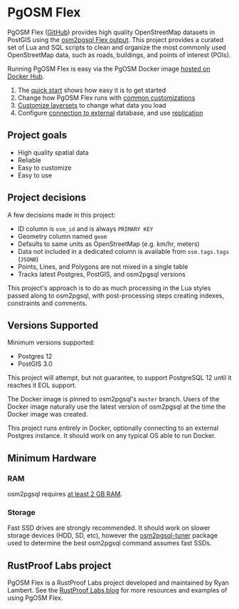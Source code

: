 # PgOSM Flex

PgOSM Flex ([GitHub](https://github.com/rustprooflabs/pgosm-flex))
provides high quality OpenStreetMap datasets in PostGIS using the
[osm2pgsql Flex output](https://osm2pgsql.org/doc/manual.html#the-flex-output).
This project provides a curated set of Lua and SQL scripts to clean and organize
the most commonly used OpenStreetMap data, such as roads, buildings, and points of interest (POIs).

Running PgOSM Flex is easy via the PgOSM Docker image
[hosted on Docker Hub](https://hub.docker.com/repository/docker/rustprooflabs/pgosm-flex).


1. The [quick start](quick-start.md) shows how easy it is to get started
1. Change how PgOSM Flex runs with [common customizations](common-customization.md)
1. [Customize layersets](layersets.md) to change what data you load
1. Configure [connection to external](postgres-external.md) database, and use [replication](replication.md)


## Project goals

* High quality spatial data
* Reliable
* Easy to customize
* Easy to use


## Project decisions

A few decisions made in this project:

* ID column is `osm_id` and is always `PRIMARY KEY`
* Geometry column named `geom`
* Defaults to same units as OpenStreetMap (e.g. km/hr, meters)
* Data not included in a dedicated column is available from `osm.tags.tags` (`JSONB`)
* Points, Lines, and Polygons are not mixed in a single table
* Tracks latest Postgres, PostGIS, and osm2pgsql versions

This project's approach is to do as much processing in the Lua styles
passed along to osm2pgsql, with post-processing steps creating indexes,
constraints and comments.


## Versions Supported

Minimum versions supported:

* Postgres 12
* PostGIS 3.0

This project will attempt, but not guarantee, to support PostgreSQL 12 until it
reaches it EOL support.

The Docker image is pinned to osm2pgsql's `master` branch. Users of the Docker image
naturally use the latest version of osm2pgsql at the time the Docker image was created.

This project runs entirely in Docker, optionally connecting to an external Postgres instance.
It should work on any typical OS able to run Docker.


## Minimum Hardware

### RAM

osm2pgsql requires [at least 2 GB RAM](https://osm2pgsql.org/doc/manual.html#main-memory).

### Storage

Fast SSD drives are strongly recommended.  It should work on slower storage devices (HDD,
SD, etc),
however the [osm2pgsql-tuner](https://github.com/rustprooflabs/osm2pgsql-tuner)
package used to determine the best osm2pgsql command assumes fast SSDs.

## RustProof Labs project

PgOSM Flex is a RustProof Labs project developed and maintained by Ryan Lambert.
See the [RustProof Labs blog](https://blog.rustprooflabs.com/category/pgosm-flex)
for more resources and examples of using PgOSM Flex.
